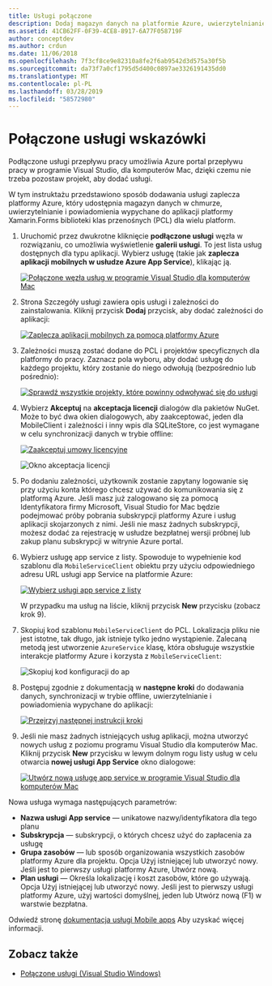 ```yaml
---
title: Usługi połączone
description: Dodaj magazyn danych na platformie Azure, uwierzytelnianie i powiadomienia wypychane do aplikacji mobilnych z poziomu programu Visual Studio dla komputerów Mac
ms.assetid: 41CB62FF-0F39-4CE8-8917-6A77F058719F
author: conceptdev
ms.author: crdun
ms.date: 11/06/2018
ms.openlocfilehash: 7f3cf8ce9e82310a8fe2f6ab9542d3d575a30f5b
ms.sourcegitcommit: da73f7a0cf1795d5d400c0897ae3326191435dd0
ms.translationtype: MT
ms.contentlocale: pl-PL
ms.lasthandoff: 03/28/2019
ms.locfileid: "58572980"
---
```

# <a name="connected-services-walkthrough"></a>Połączone usługi wskazówki

Podłączone usługi przepływu pracy umożliwia Azure portal przepływu pracy w programie Visual Studio, dla komputerów Mac, dzięki czemu nie trzeba pozostaw projekt, aby dodać usługi.

W tym instruktażu przedstawiono sposób dodawania usługi zaplecza platformy Azure, który udostępnia magazyn danych w chmurze, uwierzytelnianie i powiadomienia wypychane do aplikacji platformy Xamarin.Forms biblioteki klas przenośnych (PCL) dla wielu platform.

1. Uruchomić przez dwukrotne kliknięcie **podłączone usługi** węzła w rozwiązaniu, co umożliwia wyświetlenie **galerii usługi**.
  To jest lista usług dostępnych dla typu aplikacji. Wybierz usługę (takie jak **zaplecza aplikacji mobilnych w usłudze Azure App Service**), klikając ją.

    [![Połączone węzła usług w programie Visual Studio dla komputerów Mac](media/connected-services-image001-sml.png "węzła usług połączonych programu Visual Studio dla komputerów Mac")](media/connected-services-image001.png#lightbox)

2. Strona Szczegóły usługi zawiera opis usługi i zależności do zainstalowania.
  Kliknij przycisk **Dodaj** przycisk, aby dodać zależności do aplikacji:

    [![Zaplecza aplikacji mobilnych za pomocą platformy Azure](media/connected-services-image002-sml.png "zaplecza aplikacji mobilnych za pomocą platformy Azure")](media/connected-services-image002.png#lightbox)

3. Zależności muszą zostać dodane do PCL i projektów specyficznych dla platformy do pracy.
  Zaznacz pola wyboru, aby dodać usługę do każdego projektu, który zostanie do niego odwołują (bezpośrednio lub pośrednio):

    [![Sprawdź wszystkie projekty, które powinny odwoływać się do usługi](media/connected-services-image003-sml.png "Sprawdź wszystkie projekty, które powinny odwoływać się do usługi")](media/connected-services-image003.png#lightbox)

4. Wybierz **Akceptuj** na **akceptacja licencji** dialogów dla pakietów NuGet.
  Może to być dwa okien dialogowych, aby zaakceptować, jeden dla MobileClient i zależności i inny wpis dla SQLiteStore, co jest wymagane w celu synchronizacji danych w trybie offline:

    [![Zaakceptuj umowy licencyjne](media/connected-services-image004-sml.png "Zaakceptuj umowy licencyjne")](media/connected-services-image004.png#lightbox)

    ![Okno akceptacja licencji](media/connected-services-image005.png "okna akceptacji licencji")

5. Po dodaniu zależności, użytkownik zostanie zapytany logowanie się przy użyciu konta którego chcesz używać do komunikowania się z platformą Azure.
  Jeśli masz już zalogowano się za pomocą Identyfikatora firmy Microsoft, Visual Studio for Mac będzie podejmować próby pobrania subskrypcji platformy Azure i usług aplikacji skojarzonych z nimi. Jeśli nie masz żadnych subskrypcji, możesz dodać za rejestrację w usłudze bezpłatnej wersji próbnej lub zakup planu subskrypcji w witrynie Azure portal.

6. Wybierz usługę app service z listy. Spowoduje to wypełnienie kod szablonu dla `MobileServiceClient` obiektu przy użyciu odpowiedniego adresu URL usługi app Service na platformie Azure:

    [![Wybierz usługi app service z listy](media/connected-services-image006-sml.png "z listy wybierz usługi app service")](media/connected-services-image006.png#lightbox)

    W przypadku ma usług na liście, kliknij przycisk **New** przycisku (zobacz krok 9).

7. Skopiuj kod szablonu `MobileServiceClient` do PCL. Lokalizacja pliku nie jest istotne, tak długo, jak istnieje tylko jedno wystąpienie.
  Zalecaną metodą jest utworzenie `AzureService` klasę, która obsługuje wszystkie interakcje platformy Azure i korzysta z `MobileServiceClient`:

    ![Skopiuj kod konfiguracji do ap](media/connected-services-image007.png "skopiować kod konfiguracji do aplikacji")

8. Postępuj zgodnie z dokumentacją w **następne kroki** do dodawania danych, synchronizacji w trybie offline, uwierzytelnianie i powiadomienia wypychane do aplikacji:

    [![Przejrzyj następnej instrukcji kroki](media/connected-services-image008-sml.png "przejrzeć instrukcje dla następnej czynności")](media/connected-services-image008.png#lightbox)

9. Jeśli nie masz żadnych istniejących usług aplikacji, można utworzyć nowych usług z poziomu programu Visual Studio dla komputerów Mac.
  Kliknij przycisk **New** przycisku w lewym dolnym rogu listy usług w celu otwarcia **nowej usługi App Service** okno dialogowe:

    [![Utwórz nową usługę app service w programie Visual Studio dla komputerów Mac](media/connected-services-image009-sml.png "Tworzenie nowej usługi app service w programie Visual Studio dla komputerów Mac")](media/connected-services-image009.png#lightbox)

Nowa usługa wymaga następujących parametrów:

- **Nazwa usługi App service** — unikatowe nazwy/identyfikatora dla tego planu
- **Subskrypcja** — subskrypcji, o których chcesz użyć do zapłacenia za usługę
- **Grupa zasobów** — lub sposób organizowania wszystkich zasobów platformy Azure dla projektu. Opcja Użyj istniejącej lub utworzyć nowy. Jeśli jest to pierwszy usługi platformy Azure, Utwórz nową.
- **Plan usługi** — Określa lokalizację i koszt zasobów, które go używają. Opcja Użyj istniejącej lub utworzyć nowy. Jeśli jest to pierwszy usługi platformy Azure, użyj wartości domyślnej, jeden lub Utwórz nową (F1) w warstwie bezpłatna.

Odwiedź stronę [dokumentacja usługi Mobile apps](/azure/app-service-mobile/) Aby uzyskać więcej informacji.

## <a name="see-also"></a>Zobacz także

- [Połączone usługi (Visual Studio Windows)](/visualstudio/azure/vs-azure-tools-connected-services-storage)